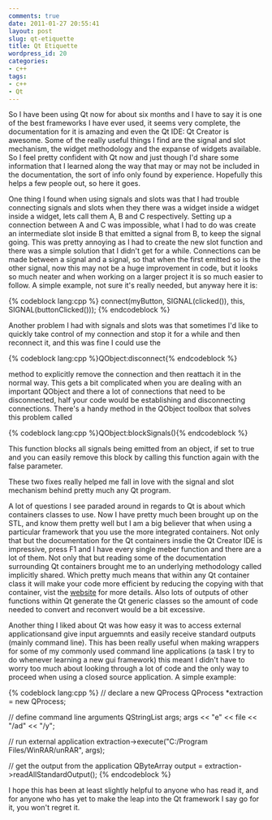 ```yaml
---
comments: true
date: 2011-01-27 20:55:41
layout: post
slug: qt-etiquette
title: Qt Etiquette
wordpress_id: 20
categories:
- c++
tags:
- c++
- Qt
---
```


So I have been using Qt now for about six months and I have to say it is one of the best frameworks I have ever used, it seems very complete, the documentation for it is amazing and even the Qt IDE: Qt Creator is awesome. Some of the really useful things I find are the signal and slot mechanism, the widget methodology and the expanse of widgets available. So I feel pretty confident with Qt now and just though I'd share some information that I learned along the way that may or may not be included in the documentation, the sort of info only found by experience. Hopefully this helps a few people out, so here it goes.

<!-- more -->

One thing I found when using signals and slots was that I had trouble connecting signals and slots when they there was a widget inside a widget inside a widget, lets call them A, B and C respectively. Setting up a connection between A and C was impossible, what I had to do was create an intermediate slot inside B that emitted a signal from B, to keep the signal going. This was pretty annoying as I had to create the new slot function and there was a simple solution that I didn't get for a while. Connections can be made between a signal and a signal, so that when the first emitted so is the other signal, now this may not be a huge improvement in code, but it looks so much neater and when working on a larger project it is so much easier to follow. A simple example, not sure it's really needed, but anyway here it is:

{% codeblock lang:cpp %}
connect(myButton, SIGNAL(clicked()), this, SIGNAL(buttonClicked()));
{% endcodeblock %}

Another problem I had with signals and slots was that sometimes I'd like to quickly take control of my connection and stop it for a while and then reconnect it, and this was fine I could use the

{% codeblock lang:cpp %}QObject:disconnect{% endcodeblock %}

method to explicitly remove the connection and then reattach it in the normal way. This gets a bit complicated when you are dealing with an important QObject and there a lot of connections that need to be disconnected, half your code would be establishing and disconnecting connections. There's a handy method in the QObject toolbox that solves this problem called

{% codeblock lang:cpp %}QObject:blockSignals(){% endcodeblock %}

This function blocks all signals being emitted from an object, if set to true and you can easily remove this block by calling this function again with the false parameter.

These two fixes really helped me fall in love with the signal and slot mechanism behind pretty much any Qt program.

A lot of questions I see paraded around in regards to Qt is about which containers classes to use. Now I have pretty much been brought up on the STL, and know them pretty well but I am a big believer that when using a particular framework that you use the more integrated containers. Not only that but the documentation for the Qt containers insdie the Qt Creator IDE is impressive, press F1 and I have every single meber function and there are a lot of them. Not only that but reading some of the documentation surrounding Qt containers brought me to an underlying methodology called implicitly shared. Which pretty much means that within any Qt container class it will make your code more efficient by reducing the copying with that container, vist the [website](http://doc.qt.nokia.com/latest/implicit-sharing.html#implicitly-shared) for more details. Also lots of outputs of other functions within Qt generate the Qt generic classes so the amount of code needed to convert and reconvert would be a bit excessive.

Another thing I liked about Qt was how easy it was to access external applicationsand give input arguemnts and easily receive standard outputs (mainly command line). This has been really useful when making wrappers for some of my commonly used command line applications (a task I try to do whenever learning a new gui framework) this meant I didn't have to worry too much about looking through a lot of code and the only way to proceed when using a closed source application. A simple example:

{% codeblock lang:cpp %}
// declare a new QProcess
QProcess *extraction = new QProcess;

// define command line arguments
QStringList args;
args << "e" << file << "/ad" << "/y";

// run external application
extraction->execute("C:/Program Files/WinRAR/unRAR", args);

// get the output from the application
QByteArray output = extraction->readAllStandardOutput();
{% endcodeblock %}

I hope this has been at least slightly helpful to anyone who has read it, and for anyone who has yet to make the leap into the Qt framework I say go for it, you won't regret it.
